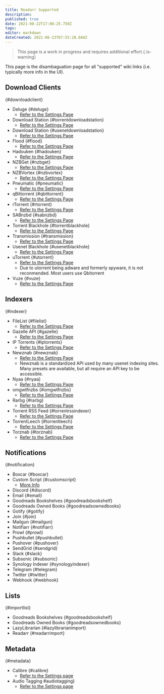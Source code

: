 ```yaml
---
title: Readarr Supported
description: 
published: true
date: 2021-08-22T17:08:25.750Z
tags: 
editor: markdown
dateCreated: 2021-06-23T07:55:28.684Z
---
```


> This page is a work in progress and requires additional effort.{.is-warning}

This page is the disambaguation page for all "supported" wiki links (i.e. typically more info in the UI).

## Download Clients
{#downloadclient}

- Deluge {#deluge}
  - [Refer to the Settings Page](/radarr/settings#download-clients)
- Download Station {#torrentdownloadstation}
  - [Refer to the Settings Page](/radarr/settings#download-clients)
- Download Station {#usenetdownloadstation}
  - [Refer to the Settings Page](/radarr/settings#download-clients)
- Flood {#flood}
  - [Refer to the Settings Page](/radarr/settings#download-clients)
- Hadouken {#hadouken}
  - [Refer to the Settings Page](/radarr/settings#download-clients)
- NZBGet {#nzbget}
  - [Refer to the Settings Page](/radarr/settings#download-clients)
- NZBVortex {#nzbvortex}
  - [Refer to the Settings Page](/radarr/settings#download-clients)
- Pneumatic {#pneumatic}
  - [Refer to the Settings Page](/radarr/settings#download-clients)
- qBittorrent {#qbittorrent}
  - [Refer to the Settings Page](/radarr/settings#download-clients)
- rTorrent {#rtorrent}
  - [Refer to the Settings Page](/radarr/settings#download-clients)
- SABnzbd {#sabnzbd}
  - [Refer to the Settings Page](/radarr/settings#download-clients)
- Torrent Blackhole {#torrentblackhole}
  - [Refer to the Settings Page](/radarr/settings#download-clients)
- Transmission {#transmission}
  - [Refer to the Settings Page](/radarr/settings#download-clients)
- Usenet Blackhole {#usenetblackhole}
  - [Refer to the Settings Page](/radarr/settings#download-clients)
- uTorrent {#utorrent}
  - [Refer to the Settings Page](/radarr/settings#download-clients)
  - Due to utorrent being adware and formerly spyware, it is not reconmended. Most users use Qbitorrent
- Vuze {#vuze}
  - [Refer to the Settings Page](/radarr/settings#download-clients)

## Indexers
{#indexer}

- FileList {#filelist}
  - [Refer to the Settings Page](/readarr/settings#indexer-settings)
- Gazelle API {#gazelle}
  - [Refer to the Settings Page](/readarr/settings#indexer-settings)
- IP Torrents {#iptorrents}
  - [Refer to the Settings Page](/readarr/settings#indexer-settings)
- Newznab {#newznab}
  - [Refer to the Settings Page](/readarr/settings#indexer-settings)
  - Newznab is a standardized API used by many usenet indexing sites. Many presets are available, but all require an API key to be accessible.
- Nyaa {#nyaa}
  - [Refer to the Settings Page](/readarr/settings#indexer-settings)
- omgwtfnzbs {#omgwtfnzbs}
  - [Refer to the Settings Page](/readarr/settings#indexer-settings)
- Rarbg {#rarbg}
  - [Refer to the Settings Page](/readarr/settings#indexer-settings)
- Torrent RSS Feed {#torrentrssindexer}
  - [Refer to the Settings Page](/readarr/settings#indexer-settings)
- TorrentLeech {#torrentleech}
  - [Refer to the Settings Page](/readarr/settings#indexer-settings)
- Torznab {#torznab}
  - [Refer to the Settings Page](/readarr/settings#indexer-settings)

## Notifications
{#notification}

- Boxcar {#boxcar}
- Custom Script {#customscript}
  - [More Info](/readarr/custom-scripts)
- Discord {#discord}
- Email {#email}
- Goodreads Bookshelves {#goodreadsbookshelf}
- Goodreads Owned Books {#goodreadsownedbooks}
- Gotify {#gotify}
- Join {#join}
- Mailgun {#mailgun}
- Notifiarr {#notifiarr}
- Prowl {#prowl}
- Pushbullet {#pushbullet}
- Pushover {#pushover}
- SendGrid {#sendgrid}
- Slack {#slack}
- Subsonic {#subsonic}
- Synology Indexer {#synologyindexer}
- Telegram {#telegram}
- Twitter {#twitter}
- Webhook {#webhook}
## Lists
{#importlist}

- Goodreads Bookshelves {#goodreadsbookshelf}
- Goodreads Owned Books {#goodreadsownedbooks}
- LazyLibrarian {#lazylibrarianimport}
- Readarr {#readarrimport}

## Metadata
{#metadata}

- Calibre {#calibre}
  - [Refer to the Settings page](/readarr/settings#write-metadata-to-book-files)
- Audio Tagging  #audiotagging}
  - [Refer to the Settings page](/readarr/settings#write-metadata-to-book-files)

